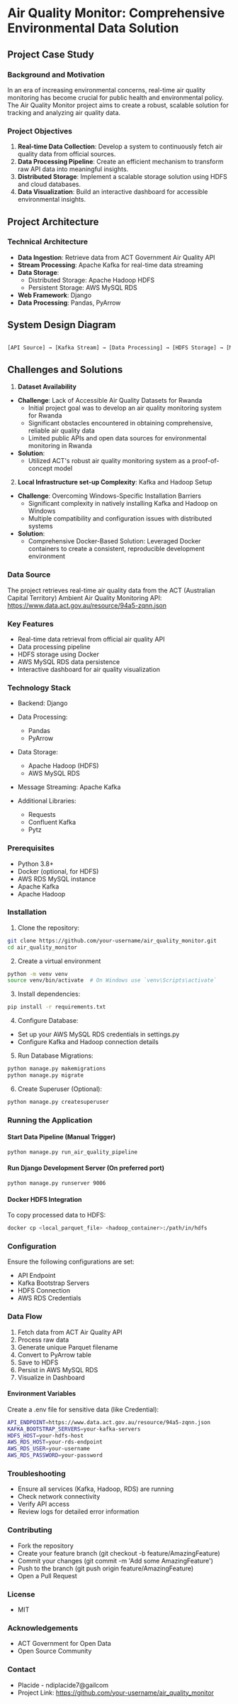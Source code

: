 # Air Quality Monitor: Comprehensive Environmental Data Solution

## Project Case Study
### Background and Motivation
In an era of increasing environmental concerns, real-time air quality monitoring has become crucial for public health and environmental policy. The Air Quality Monitor project aims to create a robust, scalable solution for tracking and analyzing air quality data.
### Project Objectives

1. **Real-time Data Collection**: Develop a system to continuously fetch air quality data from official sources.
2. **Data Processing Pipeline**: Create an efficient mechanism to transform raw API data into meaningful insights.
3. **Distributed Storage**: Implement a scalable storage solution using HDFS and cloud databases.
4. **Data Visualization**: Build an interactive dashboard for accessible environmental insights.

## Project Architecture
### Technical Architecture

- **Data Ingestion**: Retrieve data from ACT Government Air Quality API
- **Stream Processing**: Apache Kafka for real-time data streaming
- **Data Storage**:
    - Distributed Storage: Apache Hadoop HDFS
    - Persistent Storage: AWS MySQL RDS
- **Web Framework**: Django
- **Data Processing**: Pandas, PyArrow 

## System Design Diagram

```bash 

[API Source] → [Kafka Stream] → [Data Processing] → [HDFS Storage] → [MySQL RDS] → [Django Dashboard]

```

## Challenges and Solutions

1. **Dataset Availability**
- **Challenge**: Lack of Accessible Air Quality Datasets for Rwanda
    - Initial project goal was to develop an air quality monitoring system for Rwanda
    - Significant obstacles encountered in obtaining comprehensive, reliable air quality data
    - Limited public APIs and open data sources for environmental monitoring in Rwanda
- **Solution**:
    - Utilized ACT's robust air quality monitoring system as a proof-of-concept model

2. **Local Infrastructure set-up Complexity**: Kafka and Hadoop Setup
- **Challenge**: Overcoming Windows-Specific Installation Barriers
    - Significant complexity in natively installing Kafka and Hadoop on Windows
    - Multiple compatibility and configuration issues with distributed systems
- **Solution**:
  - Comprehensive Docker-Based Solution: Leveraged Docker containers to create a consistent, reproducible development environment

### Data Source

The project retrieves real-time air quality data from the ACT (Australian Capital Territory) Ambient Air Quality Monitoring API: https://www.data.act.gov.au/resource/94a5-zqnn.json

### Key Features
  - Real-time data retrieval from official air quality API
  - Data processing pipeline
  - HDFS storage using Docker
  - AWS MySQL RDS data persistence
  - Interactive dashboard for air quality visualization

### Technology Stack
- Backend: Django
- Data Processing:
  - Pandas
  - PyArrow
- Data Storage:
  - Apache Hadoop (HDFS)
  - AWS MySQL RDS

- Message Streaming: Apache Kafka
- Additional Libraries:
  - Requests
  - Confluent Kafka
  - Pytz

### Prerequisites
- Python 3.8+
- Docker (optional, for HDFS)
- AWS RDS MySQL instance
- Apache Kafka
- Apache Hadoop

### Installation

1. Clone the repository:
```bash
git clone https://github.com/your-username/air_quality_monitor.git
cd air_quality_monitor
```
2. Create a virtual environment
```bash
python -m venv venv
source venv/bin/activate  # On Windows use `venv\Scripts\activate`
```
3. Install dependencies:
```bash
pip install -r requirements.txt
```
4. Configure Database:
- Set up your AWS MySQL RDS credentials in settings.py
- Configure Kafka and Hadoop connection details

5. Run Database Migrations:
```bash
python manage.py makemigrations
python manage.py migrate
```
6. Create Superuser (Optional):
```bash 
python manage.py createsuperuser
```
### Running the Application

#### Start Data Pipeline (Manual Trigger)
```bash
python manage.py run_air_quality_pipeline
```
#### Run Django Development Server (On preferred port)
```bash
python manage.py runserver 9006
```
#### Docker HDFS Integration
To copy processed data to HDFS:
```bash
docker cp <local_parquet_file> <hadoop_container>:/path/in/hdfs
```

### Configuration

Ensure the following configurations are set:
- API Endpoint
- Kafka Bootstrap Servers
- HDFS Connection
- AWS RDS Credentials

### Data Flow
1. Fetch data from ACT Air Quality API
2. Process raw data
3. Generate unique Parquet filename
4. Convert to PyArrow table
5. Save to HDFS
6. Persist in AWS MySQL RDS
7. Visualize in Dashboard

#### Environment Variables

Create a .env file for sensitive data (like Credential):
```bash
API_ENDPOINT=https://www.data.act.gov.au/resource/94a5-zqnn.json
KAFKA_BOOTSTRAP_SERVERS=your-kafka-servers
HDFS_HOST=your-hdfs-host
AWS_RDS_HOST=your-rds-endpoint
AWS_RDS_USER=your-username
AWS_RDS_PASSWORD=your-password
```
### Troubleshooting

- Ensure all services (Kafka, Hadoop, RDS) are running
- Check network connectivity 
- Verify API access 
- Review logs for detailed error information

### Contributing

- Fork the repository
- Create your feature branch (git checkout -b feature/AmazingFeature)
- Commit your changes (git commit -m 'Add some AmazingFeature')
- Push to the branch (git push origin feature/AmazingFeature)
- Open a Pull Request

### License
- MIT

### Acknowledgements

- ACT Government for Open Data 
- Open Source Community

### Contact
- Placide - ndiplacide7@gailcom
- Project Link: https://github.com/your-username/air_quality_monitor
